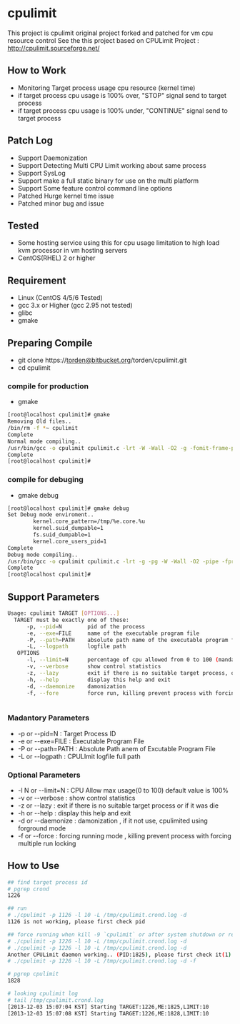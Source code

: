 cpulimit
==============================

This project is cpulimit original project forked and patched for vm cpu resource control
See the this project based on CPULimit Project : http://cpulimit.sourceforge.net/

## How to Work
 * Monitoring Target process usage cpu resource (kernel time)
 * if target process cpu usage is 100% over, "STOP" signal send to target process
 * if target process cpu usage is 100% under, "CONTINUE" signal send to target process
 
## Patch Log
 * Support Daemonization
 * Support Detecting Multi CPU Limit working about same process
 * Support SysLog
 * Support make a full static binary for use on the multi platform
 * Support Some feature control command line options
 * Patched Hurge kernel time issue
 * Patched minor bug and issue

## Tested
 * Some hosting service using this for cpu usage limitation to high load kvm processor in vm hosting servers
 * CentOS(RHEL) 2 or higher

## Requirement
 * Linux (CentOS 4/5/6 Tested)
 * gcc 3.x or Higher (gcc 2.95 not tested)
 * glibc
 * gmake
 
## Preparing Compile
 * git clone https://torden@bitbucket.org/torden/cpulimit.git
 * cd cpulimit
 
### compile for production
 * gmake
```bash
[root@localhost cpulimit]# gmake
Removing Old files..
/bin/rm -f *~ cpulimit
Complete
Normal mode compiling..
/usr/bin/gcc -o cpulimit cpulimit.c -lrt -W -Wall -O2 -g -fomit-frame-pointer -funroll-loops
Complete
[root@localhost cpulimit]# 
```

### compile for debuging
 * gmake debug
```bash
[root@localhost cpulimit]# gmake debug
Set Debug mode enviroment..
        kernel.core_pattern=/tmp/%e.core.%u
        kernel.suid_dumpable=1
        fs.suid_dumpable=1
        kernel.core_users_pid=1
Complete
Debug mode compiling..
/usr/bin/gcc -o cpulimit cpulimit.c -lrt -g -pg -W -Wall -O2 -pipe -fprefetch-loop-arrays -ffast-math -fforce-addr -falign-functions=4 -funroll-loops
Complete
[root@localhost cpulimit]# 
```
 

## Support Parameters

```bash
Usage: cpulimit TARGET [OPTIONS...]
  TARGET must be exactly one of these:
      -p, --pid=N        pid of the process
      -e, --exe=FILE     name of the executable program file
      -P, --path=PATH    absolute path name of the executable program file
      -L, --logpath      logfile path
   OPTIONS
      -l, --limit=N      percentage of cpu allowed from 0 to 100 (mandatory)
      -v, --verbose      show control statistics
      -z, --lazy         exit if there is no suitable target process, or if it die
      -h, --help         display this help and exit
      -d, --daemonize    damonization
      -f, --fore         force run, killing prevent process with forcing muti run lock
      
```
### Madantory Parameters
 * -p or --pid=N : Target Process ID
 * -e or --exe=FILE : Executable Program File
 * -P or --path=PATH : Absolute Path anem of Excutable Program File
 * -L or --logpath : CPULImit logfile full path
 
### Optional Parameters
 * -l N or --limit=N : CPU Allow max usage(0 to 100) default value is 100%
 * -v or --verbose : show control statistics
 * -z or --lazy : exit if there is no suitable target process or if it was die
 * -h or --help : display this help and exit
 * -d or --daemonize : damonization , if it not use, cpulimited using forground mode
 * -f or --force : forcing running mode , killing prevent process with forcing multiple run locking
 
## How to Use

```bash
## find target process id
# pgrep crond
1226

## run
# ./cpulimit -p 1126 -l 10 -L /tmp/cpulimit.crond.log -d
1126 is not working, please first check pid

## force running when kill -9 `cpulimit` or after system shutdown or reboot or other
# ./cpulimit -p 1226 -l 10 -L /tmp/cpulimit.crond.log -d 
# ./cpulimit -p 1226 -l 10 -L /tmp/cpulimit.crond.log -d
Another CPULimit daemon working.. (PID:1825), please first check it(1)
# ./cpulimit -p 1226 -l 10 -L /tmp/cpulimit.crond.log -d -f

# pgrep cpulimit
1828

# looking cpulimit log
# tail /tmp/cpulimit.crond.log 
[2013-12-03 15:07:04 KST] Starting TARGET:1226,ME:1825,LIMIT:10
[2013-12-03 15:07:08 KST] Starting TARGET:1226,ME:1828,LIMIT:10
```
